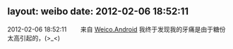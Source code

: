 layout: weibo
date: 2012-02-06 18:52:11
---
2012-02-06 18:52:11  &nbsp;&nbsp;&nbsp;&nbsp;&nbsp;&nbsp; 来自 <a href="http://app.weibo.com/t/feed/l4RWD" rel="nofollow">Weico.Android</a>
我终于发现我的牙痛是由于糖份太高引起的，(>_<) ​​​
